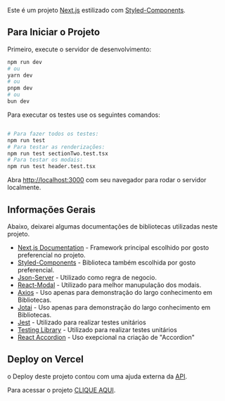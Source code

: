 Este é um projeto [Next.js](https://nextjs.org/) estilizado com [Styled-Components](styled-components.com/).

## Para Iniciar o Projeto

Primeiro, execute o servidor de desenvolvimento:

```bash
npm run dev
# ou
yarn dev
# ou
pnpm dev
# ou
bun dev
```

Para executar os testes use os seguintes comandos:

```bash

# Para fazer todos os testes:
npm run test
# Para testar as renderizações:
npm run test sectionTwo.test.tsx
# Para testar os modais:
npm run test header.test.tsx
```

Abra [http://localhost:3000](http://localhost:3000) com seu navegador para rodar o servidor localmente.


## Informações Gerais

Abaixo, deixarei algumas documentações de bibliotecas utilizadas neste projeto.

- [Next.js Documentation](https://nextjs.org/docs) - Framework principal escolhido por gosto preferencial no projeto.
- [Styled-Components](https://styled-components.com/docs) - Biblioteca também escolhida por gosto preferencial.
- [Json-Server](https://www.npmjs.com/package/json-server) - Utilizado como regra de negocio.
- [React-Modal](https://reactcommunity.org/react-modal/) - Utilizado para melhor manupulação dos modais.
- [Axios](https://axios-http.com/ptbr/docs/intro) - Uso apenas para demonstração do largo conhecimento em Bibliotecas.
- [Jotai](https://jotai.org) - Uso apenas para demonstração do largo conhecimento em Bibliotecas.
- [Jest](https://jestjs.io/pt-BR/docs/getting-started) - Utilizado para realizar testes unitários
- [Testing Library](https://testing-library.com/docs/) - Utilizado para realizar testes unitários
- [React Accordion](https://szhsin.github.io/react-accordion/) - Uso exepcional na criação de "Accordion"


## Deploy on Vercel

o Deploy deste projeto contou com uma ajuda externa da [API](https://front-end-async-test-snowy.vercel.app).

Para acessar o projeto [CLIQUE AQUI](https://front-end-async-test-jonesgladtorres.vercel.app).
